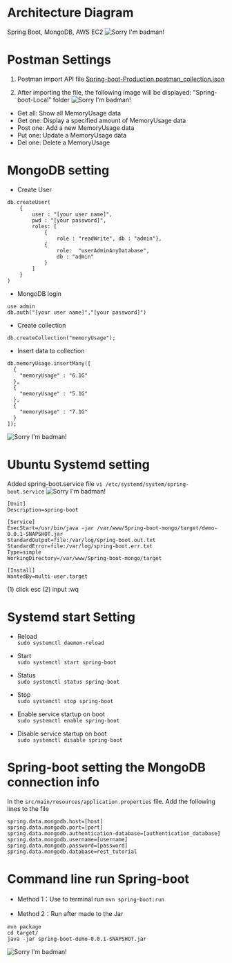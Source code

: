 # Architecture Diagram
Spring Boot, MongoDB, AWS EC2
![Sorry I'm badman!](https://benqyannick.github.io/Spring-boot-mongo/static/img/architecture-diagram-II.png)

# Postman Settings
1. Postman import API file [Spring-boot-Production.postman_collection.json](https://github.com/benqYannick/Spring-boot-mongo/tree/master/static/postman-example)

2. After importing the file, the following image will be displayed: "Spring-boot-Local" folder
![Sorry I'm badman!](https://benqyannick.github.io/Spring-boot-mongo/static/img/postman-get-all.png)

* Get all: Show all MemoryUsage data
* Get one: Display a specified amount of MemoryUsage data
* Post one: Add a new MemoryUsage data
* Put one: Update a MemoryUsage data
* Del one: Delete a MemoryUsage


# MongoDB setting
- Create User
```
db.createUser(
    {
        user : "[your user name]",
        pwd : "[your password]",
        roles: [ 
            {
                role : "readWrite", db : "admin"},
            {
                role:  "userAdminAnyDatabase",
                db : "admin"
            }
        ]
    }
)
```

- MongoDB login
```
use admin
db.auth("[your user name]","[your password]")
```

- Create collection
```
db.createCollection("memoryUsage");
```

- Insert data to collection
```
db.memoryUsage.insertMany([
  {
    "memoryUsage" : "6.1G"
  },
  {
    "memoryUsage" : "5.1G"
  },
  {
    "memoryUsage" : "7.1G"
  }
]);
```
![Sorry I'm badman!](https://benqyannick.github.io/Spring-boot-mongo/static/img/mongodb-compass.png)


# Ubuntu Systemd setting
Added spring-boot.service file
`vi /etc/systemd/system/spring-boot.service`
![Sorry I'm badman!](https://benqyannick.github.io/Spring-boot-mongo/static/img/systemd.png)

```
[Unit]
Description=spring-boot

[Service]
ExecStart=/usr/bin/java -jar /var/www/Spring-boot-mongo/target/demo-0.0.1-SNAPSHOT.jar
StandardOutput=file:/var/log/spring-boot.out.txt
StandardError=file:/var/log/spring-boot.err.txt
Type=simple
WorkingDirectory=/var/www/Spring-boot-mongo/target

[Install]
WantedBy=multi-user.target
```
(1) click esc (2) input :wq  


# Systemd start Setting
- Reload  
`sudo systemctl daemon-reload`

- Start  
`sudo systemctl start spring-boot`  

- Status  
`sudo systemctl status spring-boot`  

- Stop  
`sudo systemctl stop spring-boot`  

- Enable service startup on boot   
`sudo systemctl enable spring-boot`  

- Disable service startup on boot  
`sudo systemctl disable spring-boot`  


# Spring-boot setting the MongoDB connection info
In the `src/main/resources/application.properties` file. Add the following lines to the file 
```
spring.data.mongodb.host=[host]
spring.data.mongodb.port=[port]
spring.data.mongodb.authentication-database=[authentication_database]
spring.data.mongodb.username=[username]
spring.data.mongodb.password=[password]
spring.data.mongodb.database=rest_tutorial
```

# Command line run Spring-boot
- Method 1：Use to terminal run
`mvn spring-boot:run`

- Method 2：Run after made to the Jar
```
mvn package
cd target/
java -jar spring-boot-demo-0.0.1-SNAPSHOT.jar
```
![Sorry I'm badman!](https://benqyannick.github.io/Spring-boot-mongo/static/img/spring-run.png)


